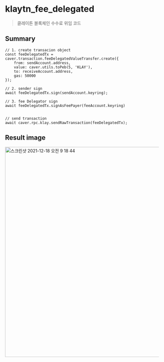 # klaytn_fee_delegated

> 클레이튼 블록체인 수수료 위임 코드


## Summary

```
// 1. create transacion object
const feeDelegatedTx = caver.transaction.feeDelegatedValueTransfer.create({
    from: sendAccount.address,
    value: caver.utils.toPeb(5, 'KLAY'),
    to: receiveAccount.address,
    gas: 50000
});

// 2. sender sign
await feeDelegatedTx.sign(sendAccount.keyring);

// 3. fee Delegator sign
await feeDelegatedTx.signAsFeePayer(feeAccount.keyring)


// send transaction
await caver.rpc.klay.sendRawTransaction(feeDelegatedTx);

```


## Result image
<img width="688" alt="스크린샷 2021-12-18 오전 9 18 44" src="https://user-images.githubusercontent.com/58046372/146621801-5ce492bb-9017-45b3-acd0-fe8e75281ef2.png">
